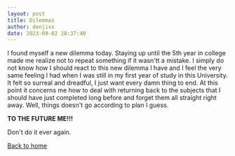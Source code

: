 ```yaml
---
layout: post
title: Dilemmas
author: denjixx
date: 2023-09-02 20:37:40
---
```


I found myself a new dilemma today. Staying up until the 5th year in college made me realize not to repeat something if it wasn'tt a mistake. I simply do not know how I should react to this new dilemma I have and I feel the very same feeling I had when I was still in my first year of study in this University. It felt so surreal and dreadful, I just want every damn thing to end. At this point it concerns me how to deal with returning back to the subjects that I should have just completed long before and forget them all straight right away. Well, things doesn't go according to plan I guess.

**TO THE FUTURE ME!!!**

Don't do it ever again.

[Back to home](https://denjixx.github.io/blog/)
